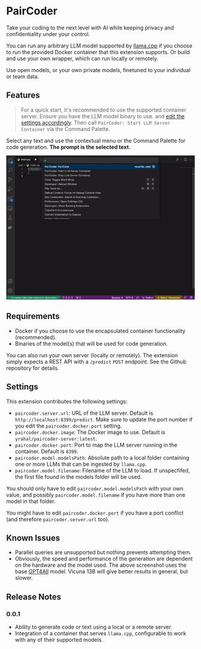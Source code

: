# PairCoder

Take your coding to the next level with AI while keeping privacy and confidentiality under your control.

You can run any arbitrary LLM model supported by [llama.cpp](https://github.com/ggerganov/llama.cpp) if
you choose to run the provided Docker container that this extension supports. Or build and use your own
 wrapper, which can run locally or remotely.
 
Use open models, or your own private models, finetuned to your individual or team data.

## Features

> For a quick start, it's recommended to use the supported container server. Ensure you have the LLM model binary
 to use. and [edit the settings accordingly](#settings). Then call `PairCoder: Start LLM Server Container` via the Command Palette.

Select any text and use the contextual menu or the Command Palette for code generation. **The prompt is the selected text.**

![Python example](images/python.gif)

## Requirements

- Docker if you choose to use the encapsulated container functionality (recommended).
- Binaries of the model(s) that will be used for code generation.

You can also run your own server (locally or remotely). The extension simply expects a REST API with a `/predict` `POST` endpoint. See the Github repository for details.

## <a name="settings"></a> Settings

This extension contributes the following settings:

* `paircoder.server.url`: URL of the LLM server. Default is `http://localhost:8399/predict`. Make sure to update the port number if you edit the `paircoder.docker.port` setting.
* `paircoder.docker.image`: The Docker image to use. Default is `yrahal/paircoder-server:latest`.
* `paircoder.docker.port`: Port to map the LLM server running in the container. Default is `8399`.
* `paircoder.model.modelsPath`: Absolute path to a local folder containing one or more LLMs that can be ingested by `llama.cpp`.
* `paircoder.model.filename`: Filename of the LLM to load. If unspecfifed, the first file found in the models folder will be used.

You should only have to edit `paircoder.model.modelsPath` with your own value, and possibly `paircoder.model.filename`
if you have more than one model in that folder.

You might have to edit `paircoder.docker.port` if you have a port conflict (and therefore `paircoder.server.url` too).

## Known Issues

* Parallel queries are unsupported but nothing prevents attempting them.
* Obviously, the speed and performance of the generation are dependent on the hardware and the model used. The above screenshot uses the base [GPT4All](https://github.com/nomic-ai/gpt4all) model. Vicuna 13B will give better results in general, but slower. 

## Release Notes

### 0.0.1

- Ability to generate code or text using a local or a remote server.
- Integration of a container that serves `llama.cpp`, configurable to work with any of their supported models.
